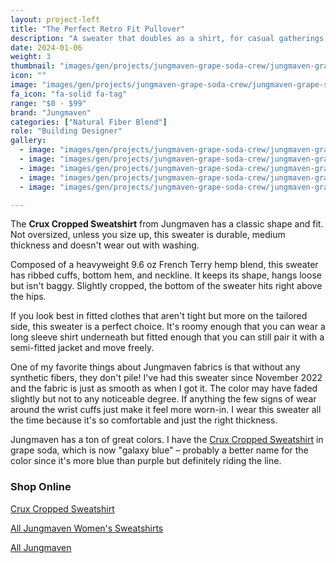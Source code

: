 ```yaml
---
layout: project-left
title: "The Perfect Retro Fit Pullover"
description: "A sweater that doubles as a shirt, for casual gatherings, summer bonfires or the perfect layer to shed right around eleven AM."
date: 2024-01-06
weight: 3
thumbnail: "images/gen/projects/jungmaven-grape-soda-crew/jungmaven-grape-soda-crew-mirror-2-tn.jpg"
icon: ""
image: "images/gen/projects/jungmaven-grape-soda-crew/jungmaven-grape-soda-crew-folded.jpg"
fa_icon: "fa-solid fa-tag"
range: "$0 - $99"
brand: "Jungmaven"
categories: ["Natural Fiber Blend"]
role: "Building Designer"
gallery:
  - image: "images/gen/projects/jungmaven-grape-soda-crew/jungmaven-grape-soda-crew-folded.jpg"
  - image: "images/gen/projects/jungmaven-grape-soda-crew/jungmaven-grape-soda-crew-mirror-1.jpg"
  - image: "images/gen/projects/jungmaven-grape-soda-crew/jungmaven-grape-soda-crew-mirror-2.jpg"
  - image: "images/gen/projects/jungmaven-grape-soda-crew/jungmaven-grape-soda-crew-neckline.jpg"
  - image: "images/gen/projects/jungmaven-grape-soda-crew/jungmaven-grape-soda-crew-cuff.jpg"

---
```


The <strong>Crux Cropped Sweatshirt</strong> from Jungmaven has a classic shape and fit. Not oversized, unless you size up, this sweater is durable, medium thickness and doesn't wear out with washing. 

Composed of a heavyweight 9.6 oz French Terry hemp blend, this sweater has ribbed cuffs, bottom hem, and neckline. It keeps its shape, hangs loose but isn't baggy. Slightly cropped, the bottom of the sweater hits right above the hips. 

If you look best in fitted clothes that aren't tight but more on the tailored side, this sweater is a perfect choice. It's roomy enough that you can wear a long sleeve shirt underneath but fitted enough that you can still pair it with a semi-fitted jacket and move freely.

One of my favorite things about Jungmaven fabrics is that without any synthetic fibers, they don't pile! I've had this sweater since November 2022 and the fabric is just as smooth as when I got it. The color may have faded slightly but not to any noticeable degree. If anything the few signs of wear around the wrist cuffs just make it feel more worn-in. I wear this sweater all the time because it's so comfortable and just the right thickness. <i class="fa-solid fa-arrow-up-right-from-square"></i>

Jungmaven has a ton of great colors. I have the [Crux Cropped Sweatshirt](https://jungmaven.com/products/hemp-sweatshirt-crux-cropped-womens) in grape soda, which is now "galaxy blue" – probably a better name for the color since it's more blue than purple but definitely riding the line.

### Shop Online

<i class="fa-solid fa-arrow-right"></i> <a href="https://jungmaven.com/products/hemp-sweatshirt-crux-cropped-womens">Crux Cropped Sweatshirt</a>

<i class="fa-solid fa-arrow-right"></i> <a href="https://jungmaven.com/collections/womens-hemp-sweatshirts" target="_blank">All Jungmaven Women's Sweatshirts</a>

<i class="fa-solid fa-arrow-right"></i> <a href="https://jungmaven.com" target="_blank">All Jungmaven</a>
